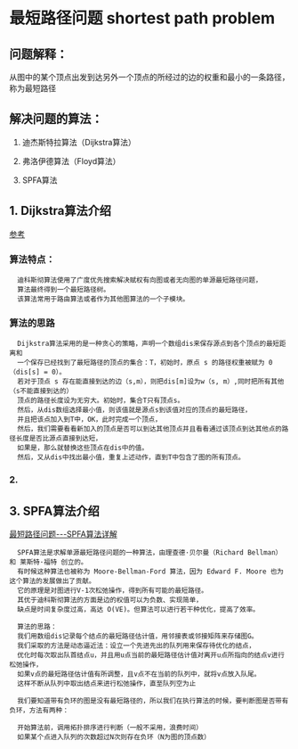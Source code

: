 # 最短路径问题 shortest path problem

## 问题解释： 

从图中的某个顶点出发到达另外一个顶点的所经过的边的权重和最小的一条路径，称为最短路径

## 解决问题的算法：

1. 迪杰斯特拉算法（Dijkstra算法）

2. 弗洛伊德算法（Floyd算法）

3. SPFA算法

## 1. Dijkstra算法介绍
[参考](https://blog.csdn.net/qq_35644234/article/details/60870719)

### 算法特点：
      迪科斯彻算法使用了广度优先搜索解决赋权有向图或者无向图的单源最短路径问题，
      算法最终得到一个最短路径树。
      该算法常用于路由算法或者作为其他图算法的一个子模块。

### 算法的思路

      Dijkstra算法采用的是一种贪心的策略，声明一个数组dis来保存源点到各个顶点的最短距离和
      一个保存已经找到了最短路径的顶点的集合：T，初始时，原点 s 的路径权重被赋为 0 （dis[s] = 0）。
      若对于顶点 s 存在能直接到达的边（s,m），则把dis[m]设为w（s, m）,同时把所有其他（s不能直接到达的）
      顶点的路径长度设为无穷大。初始时，集合T只有顶点s。 
      然后，从dis数组选择最小值，则该值就是源点s到该值对应的顶点的最短路径，
      并且把该点加入到T中，OK，此时完成一个顶点， 
      然后，我们需要看看新加入的顶点是否可以到达其他顶点并且看看通过该顶点到达其他点的路径长度是否比源点直接到达短，
      如果是，那么就替换这些顶点在dis中的值。 
      然后，又从dis中找出最小值，重复上述动作，直到T中包含了图的所有顶点。

### 2. 


## 3. SPFA算法介绍
[最短路径问题---SPFA算法详解](https://blog.csdn.net/qq_35644234/article/details/61614581)

      SPFA算法是求解单源最短路径问题的一种算法，由理查德·贝尔曼（Richard Bellman） 和 莱斯特·福特 创立的。
      有时候这种算法也被称为 Moore-Bellman-Ford 算法，因为 Edward F. Moore 也为这个算法的发展做出了贡献。
      它的原理是对图进行V-1次松弛操作，得到所有可能的最短路径。
      其优于迪科斯彻算法的方面是边的权值可以为负数、实现简单，
      缺点是时间复杂度过高，高达 O(VE)。但算法可以进行若干种优化，提高了效率。

      算法的思路： 
      我们用数组dis记录每个结点的最短路径估计值，用邻接表或邻接矩阵来存储图G。
      我们采取的方法是动态逼近法：设立一个先进先出的队列用来保存待优化的结点，
      优化时每次取出队首结点u，并且用u点当前的最短路径估计值对离开u点所指向的结点v进行松弛操作，
      如果v点的最短路径估计值有所调整，且v点不在当前的队列中，就将v点放入队尾。
      这样不断从队列中取出结点来进行松弛操作，直至队列空为止

      我们要知道带有负环的图是没有最短路径的，所以我们在执行算法的时候，要判断图是否带有负环，方法有两种：

      开始算法前，调用拓扑排序进行判断（一般不采用，浪费时间）
      如果某个点进入队列的次数超过N次则存在负环（N为图的顶点数）
